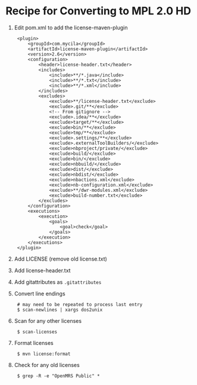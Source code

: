 # Recipe for Converting to MPL 2.0 HD

1. Edit pom.xml to add the license-maven-plugin

        <plugin>
        	<groupId>com.mycila</groupId>
        	<artifactId>license-maven-plugin</artifactId>
        	<version>2.6</version>
        	<configuration>
        		<header>license-header.txt</header>
        		<includes>
        			<include>**/*.java</include>
        			<include>**/*.txt</include>
        			<include>**/*.xml</include>
        		</includes>
        		<excludes>
        			<exclude>**/license-header.txt</exclude>
        			<exclude>.git/**</exclude>
        			<!-- From gitignore -->
        			<exclude>.idea/**</exclude>
        			<exclude>target/**</exclude>
        			<exclude>bin/**</exclude>
        			<exclude>tmp/**</exclude>
        			<exclude>.settings/**</exclude>
        			<exclude>.externalToolBuilders/</exclude>
        			<exclude>nbproject/private/</exclude>
        			<exclude>build/</exclude>
        			<exclude>bin/</exclude>
        			<exclude>nbbuild/</exclude>
        			<exclude>dist/</exclude>
        			<exclude>nbdist/</exclude>
        			<exclude>nbactions.xml</exclude>
        			<exclude>nb-configuration.xml</exclude>
        			<exclude>**/dwr-modules.xml</exclude>
                    <exclude>build-number.txt</exclude>
        		</excludes>
        	</configuration>
        	<executions>
        		<execution>
        			<goals>
        				<goal>check</goal>
        			</goals>
        		</execution>
        	</executions>
        </plugin>

2. Add LICENSE (remove old license.txt)
3. Add license-header.txt
4. Add gitattributes as `.gitattributes`
5. Convert line endings

        # may need to be repeated to process last entry
        $ scan-newlines | xargs dos2unix

6. Scan for any other licenses

        $ scan-licenses

7. Format licenses

        $ mvn license:format

8. Check for any old licenses

        $ grep -R -e "OpenMRS Public" *
